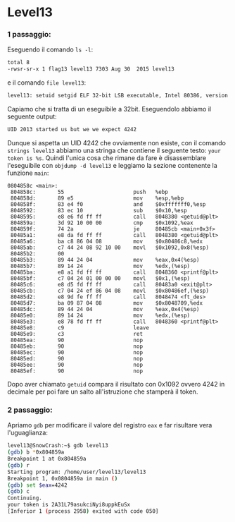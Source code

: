 # Level13
### 1 passaggio:
Eseguendo il comando `ls -l`:
```bash
total 8
-rwsr-sr-x 1 flag13 level13 7303 Aug 30  2015 level13
```
e il comando `file level13`:
```bash
level13: setuid setgid ELF 32-bit LSB executable, Intel 80386, version 1 (SYSV), dynamically linked (uses shared libs), for GNU/Linux 2.6.24, BuildID[sha1]=0xde91cfbf70ca6632d7e4122f8210985dea778605, not stripped
```
Capiamo che si tratta di un eseguibile a 32bit. Eseguendolo abbiamo il seguente output:
```bash
UID 2013 started us but we we expect 4242
```
Dunque si aspetta un UID 4242 che ovviamente non esiste, con il comando `strings level13` abbiamo
una stringa che contiene il seguente testo: `your token is %s`.
Quindi l'unica cosa che rimane da fare è disassemblare l'eseguibile con `objdump -d level13`
e leggiamo la sezione contenente la funzione `main`:
```
0804858c <main>:
 804858c:       55                      push   %ebp
 804858d:       89 e5                   mov    %esp,%ebp
 804858f:       83 e4 f0                and    $0xfffffff0,%esp
 8048592:       83 ec 10                sub    $0x10,%esp
 8048595:       e8 e6 fd ff ff          call   8048380 <getuid@plt>
 804859a:       3d 92 10 00 00          cmp    $0x1092,%eax
 804859f:       74 2a                   je     80485cb <main+0x3f>
 80485a1:       e8 da fd ff ff          call   8048380 <getuid@plt>
 80485a6:       ba c8 86 04 08          mov    $0x80486c8,%edx
 80485ab:       c7 44 24 08 92 10 00    movl   $0x1092,0x8(%esp)
 80485b2:       00
 80485b3:       89 44 24 04             mov    %eax,0x4(%esp)
 80485b7:       89 14 24                mov    %edx,(%esp)
 80485ba:       e8 a1 fd ff ff          call   8048360 <printf@plt>
 80485bf:       c7 04 24 01 00 00 00    movl   $0x1,(%esp)
 80485c6:       e8 d5 fd ff ff          call   80483a0 <exit@plt>
 80485cb:       c7 04 24 ef 86 04 08    movl   $0x80486ef,(%esp)
 80485d2:       e8 9d fe ff ff          call   8048474 <ft_des>
 80485d7:       ba 09 87 04 08          mov    $0x8048709,%edx
 80485dc:       89 44 24 04             mov    %eax,0x4(%esp)
 80485e0:       89 14 24                mov    %edx,(%esp)
 80485e3:       e8 78 fd ff ff          call   8048360 <printf@plt>
 80485e8:       c9                      leave
 80485e9:       c3                      ret
 80485ea:       90                      nop
 80485eb:       90                      nop
 80485ec:       90                      nop
 80485ed:       90                      nop
 80485ee:       90                      nop
 80485ef:       90                      nop
```
Dopo aver chiamato `getuid` compara il risultato con 0x1092 ovvero 4242 in decimale per poi fare un
salto all'istruzione che stamperà il token.

### 2 passaggio:
Apriamo `gdb` per modificare il valore del registro `eax` e far risultare vera l'uguaglianza:
```bash
level13@SnowCrash:~$ gdb level13
(gdb) b *0x804859a
Breakpoint 1 at 0x804859a
(gdb) r
Starting program: /home/user/level13/level13
Breakpoint 1, 0x0804859a in main ()
(gdb) set $eax=4242
(gdb) c
Continuing.
your token is 2A31L79asukciNyi8uppkEuSx
[Inferior 1 (process 2958) exited with code 050]
```
